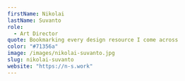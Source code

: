 ```yaml
---
firstName: Nikolai
lastName: Suvanto
role:
  - Art Director
quote: Bookmarking every design resource I come across
color: "#71356a"
image: /images/nikolai-suvanto.jpg
slug: nikolai-suvanto
website: "https://n-s.work"
---
```

